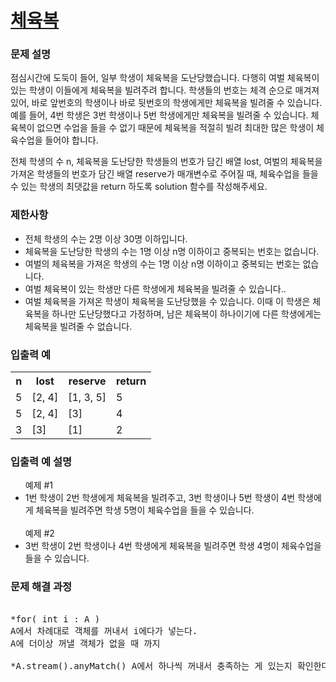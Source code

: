 # <a href="https://school.programmers.co.kr/learn/courses/30/lessons/42862">체육복</a>

### 문제 설명
<p>점심시간에 도둑이 들어, 일부 학생이 체육복을 도난당했습니다. 다행히 여벌 체육복이 있는 학생이 이들에게 체육복을 빌려주려 합니다. 학생들의 번호는 체격 순으로 매겨져 있어, 바로 앞번호의 학생이나 바로 뒷번호의 학생에게만 체육복을 빌려줄 수 있습니다. 예를 들어, 4번 학생은 3번 학생이나 5번 학생에게만 체육복을 빌려줄 수 있습니다. 체육복이 없으면 수업을 들을 수 없기 때문에 체육복을 적절히 빌려 최대한 많은 학생이 체육수업을 들어야 합니다.

전체 학생의 수 n, 체육복을 도난당한 학생들의 번호가 담긴 배열 lost, 여벌의 체육복을 가져온 학생들의 번호가 담긴 배열 reserve가 매개변수로 주어질 때, 체육수업을 들을 수 있는 학생의 최댓값을 return 하도록 solution 함수를 작성해주세요.</p>

### 제한사항
<ul>
<li>전체 학생의 수는 2명 이상 30명 이하입니다.</li>
<li>체육복을 도난당한 학생의 수는 1명 이상 n명 이하이고 중복되는 번호는 없습니다.</li>
<li>여벌의 체육복을 가져온 학생의 수는 1명 이상 n명 이하이고 중복되는 번호는 없습니다.</li>
<li>여벌 체육복이 있는 학생만 다른 학생에게 체육복을 빌려줄 수 있습니다..</li>
<li>여벌 체육복을 가져온 학생이 체육복을 도난당했을 수 있습니다. 이때 이 학생은 체육복을 하나만 도난당했다고 가정하며, 남은 체육복이 하나이기에 다른 학생에게는 체육복을 빌려줄 수 없습니다.</li>
</ul>


### 입출력 예
<table>
<th>n	</th>
<th>lost</th>
  <th>reserve</th>
    <th>return</th>
  <tr>
<td>5</td>	
  <td>[2, 4]</td>
    <td>[1, 3, 5]</td>
    <td>5</td>	
</tr>
  <tr>
<td>5</td>	
    <td>	[2, 4]</td>
     <td>[3]</td>
    <td>4</td>	
  </tr>
  <tr>
<td>3</td>	
    <td>[3]</td>
     <td>[1]</td>
    <td>2</td>	
  </tr>
</table>




### 입출력 예 설명
<p>
<ul>
예제 #1
<li>1번 학생이 2번 학생에게 체육복을 빌려주고, 3번 학생이나 5번 학생이 4번 학생에게 체육복을 빌려주면 학생 5명이 체육수업을 들을 수 있습니다.</li>
<br>
예제 #2
<li>3번 학생이 2번 학생이나 4번 학생에게 체육복을 빌려주면 학생 4명이 체육수업을 들을 수 있습니다.</li>
</ul>
</p>





### 문제 해결 과정

<pre>
 
*for( int i : A )
A에서 차례대로 객체를 꺼내서 i에다가 넣는다.
A에 더이상 꺼낼 객체가 없을 때 까지

*A.stream().anyMatch() A에서 하나씩 꺼내서 충족하는 게 있는지 확인한다. 

</pre>
